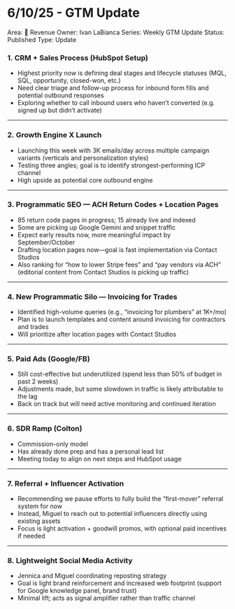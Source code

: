 # 6/10/25 - GTM Update

Area: 🤑 Revenue
Owner: Ivan LaBianca
Series: Weekly GTM Update
Status: Published
Type: Update

### 1. **CRM + Sales Process (HubSpot Setup)**

- Highest priority now is defining deal stages and lifecycle statuses (MQL, SQL, opportunity, closed-won, etc.)
- Need clear triage and follow-up process for inbound form fills and potential outbound responses
- Exploring whether to call inbound users who haven’t converted (e.g. signed up but didn’t activate)

---

### 2. **Growth Engine X Launch**

- Launching this week with 3K emails/day across multiple campaign variants (verticals and personalization styles)
- Testing three angles; goal is to identify strongest-performing ICP channel
- High upside as potential core outbound engine

---

### 3. **Programmatic SEO — ACH Return Codes + Location Pages**

- 85 return code pages in progress; 15 already live and indexed
- Some are picking up Google Gemini and snippet traffic
- Expect early results now, more meaningful impact by September/October
- Drafting location pages now—goal is fast implementation via Contact Studios
- Also ranking for “how to lower Stripe fees” and “pay vendors via ACH” (editorial content from Contact Studios is picking up traffic)

---

### 4. **New Programmatic Silo — Invoicing for Trades**

- Identified high-volume queries (e.g., “invoicing for plumbers” at 1K+/mo)
- Plan is to launch templates and content around invoicing for contractors and trades
- Will prioritize after location pages with Contact Studios

---

### 5. **Paid Ads (Google/FB)**

- Still cost-effective but underutilized (spend less than 50% of budget in past 2 weeks)
- Adjustments made, but some slowdown in traffic is likely attributable to the lag
- Back on track but will need active monitoring and continued iteration

---

### 6. **SDR Ramp (Colton)**

- Commission-only model
- Has already done prep and has a personal lead list
- Meeting today to align on next steps and HubSpot usage

---

### 7. **Referral + Influencer Activation**

- Recommending we pause efforts to fully build the “first-mover” referral system for now
- Instead, Miguel to reach out to potential influencers directly using existing assets
- Focus is light activation + goodwill promos, with optional paid incentives if needed

---

### 8. **Lightweight Social Media Activity**

- Jennica and Miguel coordinating reposting strategy
- Goal is light brand reinforcement and increased web footprint (support for Google knowledge panel, brand trust)
- Minimal lift; acts as signal amplifier rather than traffic channel